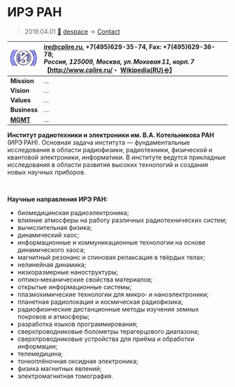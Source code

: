 # ИРЭ РАН
> 2019.04.01 [🚀](../../index/index.md) [despace](../index.md) → [Contact](../contact.md)

|[![](../f/con/i/ire_ran_logo1_thumb.jpg)](../f/con/i/ire_ran_logo1.png)|<ire@cplire.ru>, +7(495)629-35-74, Fax: +7(495)629-36-78;<br> *Россия, 125009, Москва, ул. Моховая 11, корп. 7*<br> 【<http://www.cplire.ru/>・ [Wikipedia(RU) ⎆](https://ru.wikipedia.org/wiki/Институт_радиотехники_и_электроники_имени_В._А._Котельникова_РАН)】|
|:--|:--|
|**Mission**|…|
|**Vision**|…|
|**Values**|…|
|**Business**|…|
|**[MGMT](../mgmt.md)**|…|

**Институт радиотехники и электроники им. В.А. Котельникова РАН** (ИРЭ РАН). Основная задача института — фундаментальные исследования в области радиофизики, радиотехники, физической и квантовой электроники, информатики. В институте ведутся прикладные исследования в области развития высоких технологий и создания новых научных приборов.


<p style="page-break-after:always"> </p>

**Научные направления ИРЭ РАН:**

   - биомедицинская радиоэлектроника;
   - влияние атмосферы на работу различных радиотехнических систем;
   - вычислительная физика;
   - динамический хаос;
   - информационные и коммуникационные технологии на основе динамического хаоса;
   - магнитный резонанс и спиновая релаксация в твёрдых телах;
   - нелинейная динамика;
   - низкоразмерные наноструктуры;
   - оптико‑механические свойства материалов;
   - открытые информационные системы;
   - плазмохимические технологии для микро‑ и наноэлектроники;
   - планетная радиолокация и космическая радиофизика;
   - радиофизические дистанционные методы изучения земных покровов и атмосферы;
   - разработка языков программирования;
   - сверхпроводниковые болометры терагерцового диапазона;
   - сверхпроводниковые устройства для приёма и обработки информации;
   - телемедицина;
   - тонкоплёночная оксидная электроника;
   - физика магнитных явлений;
   - электромагнитная томография.
